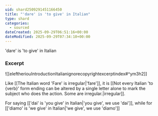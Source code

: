 ```yaml
---
uid: shard2509291451166450
title: "'dare' is 'to give' in Italian"
type: shard
categories:
  - sourced
dateCreated: 2025-09-29T06:51:16+00:00
dateModified: 2025-09-29T07:34:10+00:00
---
```

'dare' is 'to give' in Italian
### Excerpt
![[eleftheriouIntroductionItalianignorecopyrightexcerptindex#^ym3h2]]

Like [[The Italian word 'Fare' is irregular|'fare']], it is [[Not every Italian 'to {verb}' form ending can be altered by a single letter alone to mark the subject who does the action. Some are irregular.|irregular]].

For saying [['dai' is 'you give' in Italian|'you give', we use 'dai']], while for [['diamo' is 'we give' in Italian|'we give', we use 'diamo']]